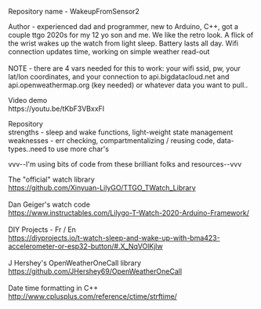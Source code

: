 <p>Repository name - WakeupFromSensor2</p>

<p>
Author - experienced dad and programmer, new to Arduino, C++, got a couple ttgo 2020s for my 12 yo son and me. We like the retro look. A flick of the wrist wakes up the watch from light sleep. Battery lasts all day. Wifi connection updates time, working on simple weather read-out
<br>
<br>
NOTE - there are 4 vars needed for this to work: your wifi ssid, pw, your lat/lon coordinates, and your connection to api.bigdatacloud.net and api.openweathermap.org (key needed) or whatever data you want to pull..
</p>

<p>
Video demo<br>
https://youtu.be/tKbF3VBxxFI<br>
</p>

<p>
Repository<br>
strengths - sleep and wake functions, light-weight state management<br>
weaknesses - err checking, compartmentalizing / reusing code, data-types..need to use more char's<br>
</p>

<p>
vvv--I'm using bits of code from these brilliant folks and resources--vvv<br>
</p>

The "official" watch library<br>
https://github.com/Xinyuan-LilyGO/TTGO_TWatch_Library
<br>
<br>
Dan Geiger's watch code<br>
https://www.instructables.com/Lilygo-T-Watch-2020-Arduino-Framework/
<br>
<br>
DIY Projects - Fr / En<br>
https://diyprojects.io/t-watch-sleep-and-wake-up-with-bma423-accelerometer-or-esp32-button/#.X_NqVOlKjlw 
<br>
<br>
J Hershey's OpenWeatherOneCall library<br>
https://github.com/JHershey69/OpenWeatherOneCall 
<br>
<br>
Date time formatting in C++<br>
http://www.cplusplus.com/reference/ctime/strftime/
</p>